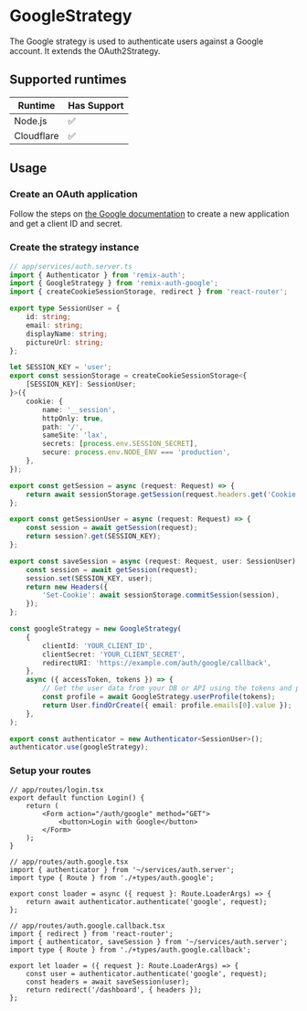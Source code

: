 # GoogleStrategy

<!-- Description -->

The Google strategy is used to authenticate users against a Google account. It extends the OAuth2Strategy.

## Supported runtimes

| Runtime    | Has Support |
| ---------- | ----------- |
| Node.js    | ✅          |
| Cloudflare | ✅          |

<!-- If it doesn't support one runtime, explain here why -->

## Usage

### Create an OAuth application

Follow the steps on [the Google documentation](https://developers.google.com/identity/protocols/oauth2/web-server#creatingcred) to create a new application and get a client ID and secret.

### Create the strategy instance

```ts
// app/services/auth.server.ts
import { Authenticator } from 'remix-auth';
import { GoogleStrategy } from 'remix-auth-google';
import { createCookieSessionStorage, redirect } from 'react-router';

export type SessionUser = {
	id: string;
	email: string;
	displayName: string;
	pictureUrl: string;
};

let SESSION_KEY = 'user';
export const sessionStorage = createCookieSessionStorage<{
	[SESSION_KEY]: SessionUser;
}>({
	cookie: {
		name: '__session',
		httpOnly: true,
		path: '/',
		sameSite: 'lax',
		secrets: [process.env.SESSION_SECRET],
		secure: process.env.NODE_ENV === 'production',
	},
});

export const getSession = async (request: Request) => {
	return await sessionStorage.getSession(request.headers.get('Cookie'));
};

export const getSessionUser = async (request: Request) => {
	const session = await getSession(request);
	return session?.get(SESSION_KEY);
};

export const saveSession = async (request: Request, user: SessionUser) => {
	const session = await getSession(request);
	session.set(SESSION_KEY, user);
	return new Headers({
		'Set-Cookie': await sessionStorage.commitSession(session),
	});
};

const googleStrategy = new GoogleStrategy(
	{
		clientId: 'YOUR_CLIENT_ID',
		clientSecret: 'YOUR_CLIENT_SECRET',
		redirectURI: 'https://example.com/auth/google/callback',
	},
	async ({ accessToken, tokens }) => {
		// Get the user data from your DB or API using the tokens and profile
		const profile = await GoogleStrategy.userProfile(tokens);
		return User.findOrCreate({ email: profile.emails[0].value });
	},
);

export const authenticator = new Authenticator<SessionUser>();
authenticator.use(googleStrategy);
```

### Setup your routes

```tsx
// app/routes/login.tsx
export default function Login() {
	return (
		<Form action="/auth/google" method="GET">
			<button>Login with Google</button>
		</Form>
	);
}
```

```tsx
// app/routes/auth.google.tsx
import { authenticator } from '~/services/auth.server';
import type { Route } from './+types/auth.google';

export const loader = async ({ request }: Route.LoaderArgs) => {
	return await authenticator.authenticate('google', request);
};
```

```tsx
// app/routes/auth.google.callback.tsx
import { redirect } from 'react-router';
import { authenticator, saveSession } from '~/services/auth.server';
import type { Route } from './+types/auth.google.callback';

export let loader = ({ request }: Route.LoaderArgs) => {
	const user = authenticator.authenticate('google', request);
	const headers = await saveSession(user);
	return redirect('/dashboard', { headers });
};
```
